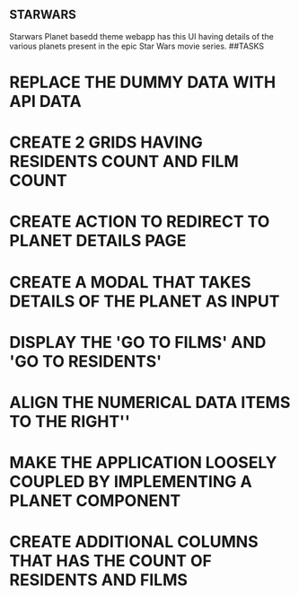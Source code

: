 ## STARWARS
Starwars Planet basedd theme webapp has this UI having details of the various planets present in the epic Star Wars movie series.
##TASKS 

# REPLACE THE DUMMY DATA WITH API DATA

# CREATE 2 GRIDS HAVING RESIDENTS COUNT AND FILM COUNT 

# CREATE ACTION TO REDIRECT TO PLANET DETAILS PAGE

# CREATE A MODAL THAT TAKES DETAILS OF THE PLANET AS INPUT

# DISPLAY THE 'GO TO FILMS' AND 'GO TO RESIDENTS'

# ALIGN THE NUMERICAL DATA ITEMS TO THE RIGHT''

# MAKE THE APPLICATION LOOSELY COUPLED BY IMPLEMENTING A PLANET COMPONENT 

# CREATE ADDITIONAL COLUMNS THAT HAS THE COUNT OF RESIDENTS AND FILMS
